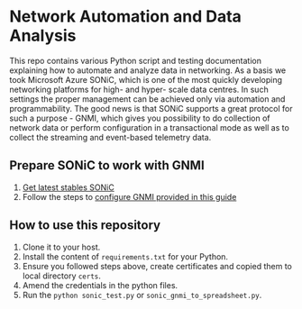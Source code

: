 # Network Automation and Data Analysis
This repo contains various Python script and testing documentation explaining how to automate and analyze data in networking. As a basis we took Microsoft Azure SONiC, which is one of the most quickly developing networking platforms for high- and hyper- scale data centres. In such settings the proper management can be achieved only via automation and programmability. The good news is that SONiC supports a great protocol for such a purpose - GNMI, which gives you possibility to do collection of network data or perform configuration in a transactional mode as well as to collect the streaming and event-based telemetry data.

## Prepare SONiC to work with GNMI
1. [Get latest stables SONiC](https://sonic-net.github.io/SONiC/sonic_latest_images.html)
2. Follow the steps to [configure GNMI provided in this guide](https://bit.ly/3IiArXD)

## How to use this repository
1. Clone it to your host.
2. Install the content of `requirements.txt` for your Python.
3. Ensure you followed steps above, create certificates and copied them to local directory `certs`.
4. Amend the credentials in the python files.
5. Run the `python sonic_test.py` or `sonic_gnmi_to_spreadsheet.py`.
